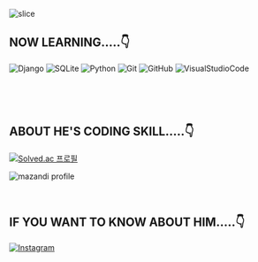  ![slice](https://capsule-render.vercel.app/api?type=slice&color=0:2193b0,100:3f80fb&height=200&text=soohofather&fontColor=0c182f&fontAlign=70&rotate=13&fontAlignY=25&desc=who%20is%20a%20very%20nice%20man%20&descAlign=70.&descAlignY=44)

## NOW LEARNING.....👇
![Django](https://img.shields.io/badge/Django-092E20?style=for-the-badge&logo=Django&logoColor=white) ![SQLite](https://img.shields.io/badge/SQLite-003B57?style=for-the-badge&logo=SQLite&logoColor=white) ![Python](https://img.shields.io/badge/python-3670A0?style=for-the-badge&logo=python&logoColor=ffdd54) ![Git](https://img.shields.io/badge/Git-F05032?style=for-the-badge&logo=Git&logoColor=white) ![GitHub](https://img.shields.io/badge/GitHub-181717?style=for-the-badge&logo=GitHub&logoColor=white) ![VisualStudioCode](https://img.shields.io/badge/Visual%20Studio%20Code-007ACC?style=for-the-badge&logo=Visual%20Studio%20Code&logoColor=white)

&nbsp;

&nbsp;&nbsp;

## ABOUT HE'S CODING SKILL.....👇

[![Solved.ac
프로필](http://mazassumnida.wtf/api/v2/generate_badge?boj=enthchal)](https://solved.ac/{handle})




![mazandi profile](http://mazandi.herokuapp.com/api?handle=enthchal&theme=warm)

&nbsp;&nbsp;

## IF YOU WANT TO KNOW ABOUT HIM.....👇

[![Instagram](https://img.shields.io/badge/Instagram-E4405F?style=for-the-badge&logo=Instagram&logoColor=white)](https://www.instagram.com/donghyeon_life/)
